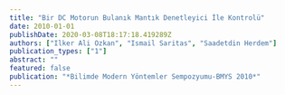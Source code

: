 ```yaml
---
title: "Bir DC Motorun Bulanık Mantık Denetleyici İle Kontrolü"
date: 2010-01-01
publishDate: 2020-03-08T18:17:18.419289Z
authors: ["Ilker Ali Ozkan", "Ismail Saritas", "Saadetdin Herdem"]
publication_types: ["1"]
abstract: ""
featured: false
publication: "*Bilimde Modern Yöntemler Sempozyumu-BMYS 2010*"
---
```


